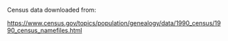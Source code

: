 Census data downloaded from:

https://www.census.gov/topics/population/genealogy/data/1990_census/1990_census_namefiles.html
